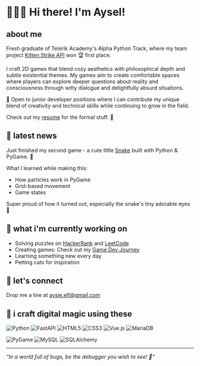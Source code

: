 # 👩🏻‍💻 Hi there! I'm Aysel!

## about me
Fresh graduate of Telerik Academy's Alpha Python Track, where my team project [Kitten Strike API](https://github.com/Alpha63-Match-Score/Match_Score) won 🏆 first place.

I craft 2D games that blend cozy aesthetics with philosophical depth and subtle existential themes. My games aim to create comfortable spaces where players can explore deeper questions about reality and consciousness through witty dialogue and delightfully absurd situations. 

🚀 Open to junior developer positions where I can contribute my unique blend of creativity and technical skills while continuing to grow in the field.

Check out my [resume](https://github.com/aysieelf/aysieelf/blob/main/AyselKaradayiResume.pdf) for the formal stuff. 📝

## 🐾 latest news
Just finished my second game - a cute little [Snake](https://github.com/aysieelf/Snake) built with Python & PyGame. 🐍

What I learned while making this:
- How particles work in PyGame 
- Grid-based movement
- Game states 

Super proud of how it turned out, especially the snake's tiny adorable eyes 👀 

## 🐾 what i'm currently working on
- Solving puzzles on [HackerRank](https://github.com/aysieelf/HackerRank-Solutions) and [LeetCode](https://github.com/aysieelf/LeetCode-Solutions)
- Creating games: Check out my [Game Dev Journey](https://github.com/aysieelf/Game-Dev-Journey)
- Learning something new every day
- Petting cats for inspiration

## 📧 let's connect
 Drop me a line at aysie.elf@gmail.com

## 🌈 i craft digital magic using these
![Python](https://img.shields.io/badge/python-3670A0?style=for-the-badge&logo=python&logoColor=ffdd54)
![FastAPI](https://img.shields.io/badge/FastAPI-005571?style=for-the-badge&logo=fastapi)
![HTML5](https://img.shields.io/badge/html5-%23E34F26.svg?style=for-the-badge&logo=html5&logoColor=white) 
![CSS3](https://img.shields.io/badge/css3-%231572B6.svg?style=for-the-badge&logo=css3&logoColor=white) 
![Vue.js](https://img.shields.io/badge/Vue.js-35495E?style=for-the-badge&logo=vuedotjs&logoColor=4FC08D)
![MariaDB](https://img.shields.io/badge/MariaDB-003545?style=for-the-badge&logo=mariadb&logoColor=white)

![PyGame](https://img.shields.io/badge/pygame-1.9.3%2B%2F2.0%2B-orange)
![MySQL](https://shields.io/badge/MySQL-lightgrey?logo=mysql&style=plastic&logoColor=white&labelColor=blue)
![SQLAlchemy](https://img.shields.io/badge/SQLAlchemy-306998?logo=python&logoColor=white)


---
*"In a world full of bugs, be the debugger you wish to see! 🐝"*
